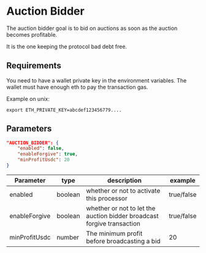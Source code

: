 # Auction Bidder

The auction bidder goal is to bid on auctions as soon as the auction becomes profitable.

It is the one keeping the protocol bad debt free.

## Requirements

You need to have a wallet private key in the environment variables. The wallet must have enough eth to pay the transaction gas.

Example on unix:

`export ETH_PRIVATE_KEY=abcdef123456779....`

## Parameters

``` json
"AUCTION_BIDDER": {
    "enabled": false,
    "enableForgive": true,
    "minProfitUsdc": 20
}
```

| Parameter  | type  | description  | example   |
|---|---|---|---|
| enabled  | boolean  | whether or not to activate this processor  |  true/false |
| enableForgive  | boolean  | whether or not to let the auction bidder broadcast forgive transaction  |  true/false |
| minProfitUsdc  | number | The minimum profit before broadcasting a bid  | 20  |
